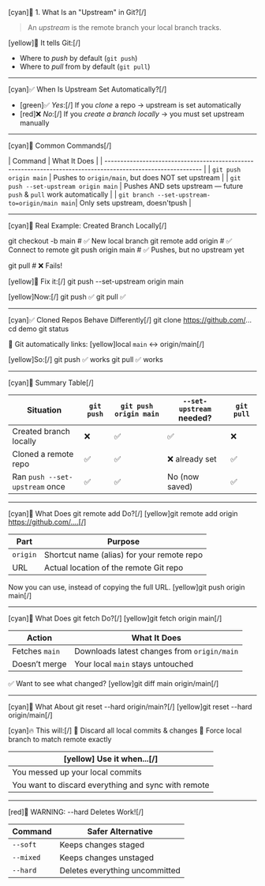 
[cyan]🚀 1. What Is an "Upstream" in Git?[/]

> An *upstream* is the remote branch your local branch tracks.

[yellow]🧭 It tells Git:[/]
* Where to *push* by default (`git push`)
* Where to *pull* from by default (`git pull`)

---

[cyan]✅ When Is Upstream Set Automatically?[/]

* [green]✅ *Yes*:[/] If you *clone* a repo → upstream is set automatically  
* [red]❌ *No*:[/] If you *create a branch locally* → you must set upstream manually

---

[cyan]📌 Common Commands[/]

| Command                                       | What It Does                                               |
| ------------------------------------------------------------------------------------------------------------ |
| `git push origin main`                        | Pushes to `origin/main`, but does NOT set upstream                   |
| `git push --set-upstream origin main`         | Pushes AND sets upstream — future `push` & `pull` work automatically |
| `git branch --set-upstream-to=origin/main main`| Only sets upstream, doesn'tpush                                     |


---

[cyan]🧪 Real Example: Created Branch Locally[/]

  git checkout -b main          # ✅ New local branch
  git remote add origin <url>   # ✅ Connect to remote
  git push origin main          # ✅ Pushes, but no upstream yet

  git pull                      # ❌ Fails!


[yellow]🔧 Fix it:[/]
  git push --set-upstream origin main


[yellow]Now:[/] git push    ✅
     git pull    ✅

---

[cyan]✅ Cloned Repos Behave Differently[/]
  git clone https://github.com/...
  cd demo
  git status


🧠 Git automatically links:
  [yellow]local `main` ↔ origin/main[/]


[yellow]So:[/] git push      ✅ works
    git pull      ✅ works

---

[cyan]🧠 Summary Table[/]

| Situation                      | `git push` | `git push origin main` | `--set-upstream` needed? | `git pull`   |
| ------------------------------ | ---------- | ---------------------- | ------------------------ | ----------   |
| Created branch locally         | ❌          | ✅                      | ✅                    | ❌          |
| Cloned a remote repo           | ✅          | ✅                      | ❌ already set        | ✅          |
| Ran `push --set-upstream` once | ✅          | ✅                      | No (now saved)         | ✅          |

---

[cyan]🔁 What Does git remote add Do?[/]
  [yellow]git remote add origin https://github.com/....[/]


| Part     | Purpose                                    |
| -------- | ------------------------------------------ |
| `origin` | Shortcut name (alias) for your remote repo |
| URL      | Actual location of the remote Git repo     |


Now you can use, instead of copying the full URL.
 [yellow]git push origin main[/]

---

[cyan]🔄 What Does git fetch Do?[/]
  [yellow]git fetch origin main[/]


| Action         | What It Does                                |
| -------------- | ------------------------------------------- |
| Fetches `main` | Downloads latest changes from `origin/main` |
| Doesn’t merge  | Your local `main` stays untouched           |


✅ Want to see what changed?
  [yellow]git diff main origin/main[/]

---

[cyan]🧨 What About git reset --hard origin/main?[/]
  [yellow]git reset --hard origin/main[/]


[cyan]🔥 This will:[/]
  🧹 Discard all local commits & changes
  🧭 Force local branch to match remote exactly


|[yellow] Use it when...[/]                           |
| --------------------------------------------------- |
| You messed up your local commits                    |
| You want to discard everything and sync with remote |

---

[red]🛑 WARNING: --hard Deletes Work![/]

| Command   | Safer Alternative              |
| --------- | ------------------------------ |
| `--soft`  | Keeps changes staged           |
| `--mixed` | Keeps changes unstaged         |
| `--hard`  | Deletes everything uncommitted |


